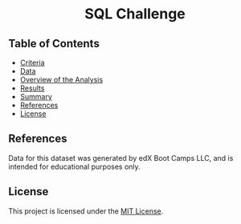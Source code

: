 <h1 align = "center"> SQL Challenge </h1>

## Table of Contents

- [Criteria](#criteria)
- [Data](#data)
- [Overview of the Analysis](#overview-of-the-analysis)
- [Results](#results)
- [Summary](#summary)
- [References](#references)
- [License](#license)

## References

Data for this dataset was generated by edX Boot Camps LLC, and is intended for educational purposes only.

## License

This project is licensed under the [MIT License](https://github.com/Yukitoshi12345/SQL-Challenge/blob/main/LICENSE).
